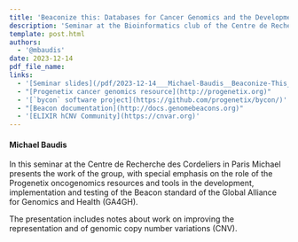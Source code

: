 ```yaml
---
title: 'Beaconize this: Databases for Cancer Genomics and the Development of Open Data Standards'
description: 'Seminar at the Bioinformatics club of the Centre de Recherche des Cordeliers (CRC)<br/>Université Paris Cité'
template: post.html 
authors:
  - '@mbaudis'
date: 2023-12-14
pdf_file_name:
links:
  - '[Seminar slides](/pdf/2023-12-14___Michael-Baudis__Beaconize-This__Seminar-Institut-Imagine-Paris.pdf)'
  - "[Progenetix cancer genomics resource](http://progenetix.org)"
  - '[`bycon` software project](https://github.com/progenetix/bycon/)'
  - "[Beacon documentation](http://docs.genomebeacons.org)"
  - '[ELIXIR hCNV Community](https://cnvar.org)'
---
```


#### Michael Baudis

In this seminar at the Centre de Recherche des Cordeliers in Paris Michael presents
the work of the group, with special emphasis on the role of the Progenetix oncogenomics
resources and tools in the development, implementation and testing of the Beacon
standard of the Global Alliance for Genomics and Health (GA4GH).

<!--more-->

The presentation includes notes about work on improving the representation and
of genomic copy number variations (CNV).

